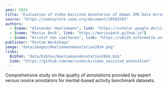 ```yaml
---
year: 2024
title: "Evaluation of Video-Assisted Annotation of Human IMU Data Across Expertise, Datasets, and Tools"
source: "https://ieeexplore.ieee.org/document/10503292"
authors:
  - {name: "Alexander Hoelzemann", link: "https://scholar.google.de/citations?user=cs3xPp4AAAAJ&hl=de"}
  - {name: "Marius Bock", link: "https://mariusbock.github.io"}
  - {name: "Kristof Van Laerhoven", link: "https://ubi29.informatik.uni-siegen.de/usi/team_kvl.html"}
publisher: "PerCom Workshops"
image: "data/images/HoelzemannAnnotation2024.png"
links:
  BibTeX: "data/bibtex/HoelzemannAnnotation2024.bib"
  Code: "https://github.com/mariusbock/video_assisted_annotation"
---
```

Comprehensive study on the quality of annotations provided by expert versus novice annotators for inertial-based activity benchmark datasets.